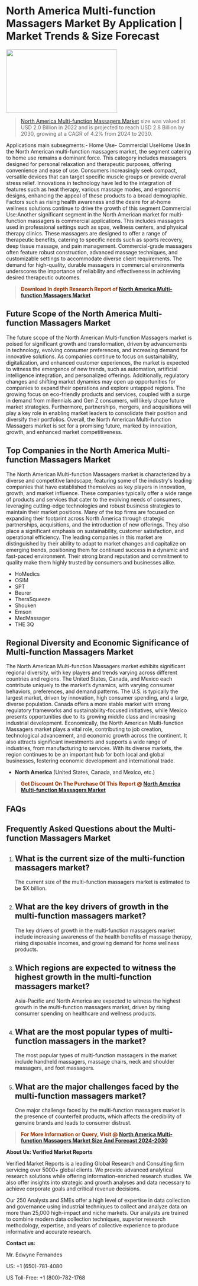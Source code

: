 <p><h1>North America Multi-function Massagers Market By Application | Market Trends & Size Forecast</h1><p><img class="aligncenter size-medium wp-image-105565" src="https://ffe5etoiles.com/wp-content/uploads/2025/01/MST7-300x171.png" alt="" width="300" height="171" /></p><blockquote><p><a href="https://www.verifiedmarketreports.com/download-sample/?rid=530087&utm_source=Github-NA&utm_medium=352" target="_blank">North America Multi-function Massagers Market</a> size was valued at USD 2.0 Billion in 2022 and is projected to reach USD 2.8 Billion by 2030, growing at a CAGR of 4.2% from 2024 to 2030.</p></blockquote>Applications main subsegments:- Home Use- Commercial UseHome Use:In the North American multi-function massagers market, the segment catering to home use remains a dominant force. This category includes massagers designed for personal relaxation and therapeutic purposes, offering convenience and ease of use. Consumers increasingly seek compact, versatile devices that can target specific muscle groups or provide overall stress relief. Innovations in technology have led to the integration of features such as heat therapy, various massage modes, and ergonomic designs, enhancing the appeal of these products to a broad demographic. Factors such as rising health awareness and the desire for at-home wellness solutions continue to drive the growth of this segment.Commercial Use:Another significant segment in the North American market for multi-function massagers is commercial applications. This includes massagers used in professional settings such as spas, wellness centers, and physical therapy clinics. These massagers are designed to offer a range of therapeutic benefits, catering to specific needs such as sports recovery, deep tissue massage, and pain management. Commercial-grade massagers often feature robust construction, advanced massage techniques, and customizable settings to accommodate diverse client requirements. The demand for high-quality, durable massagers in commercial environments underscores the importance of reliability and effectiveness in achieving desired therapeutic outcomes.</p><blockquote><p><span style="color: #993300;"><strong>Download In depth Research Report of <a href="https://www.verifiedmarketreports.com/download-sample/?rid=530087&utm_source=Github-NA&utm_medium=352">North America Multi-function Massagers Market</a></strong></span></p></blockquote><h2>Future Scope of the North America Multi-function Massagers Market</h2><p>The future scope of the North American Multi-function Massagers market is poised for significant growth and transformation, driven by advancements in technology, evolving consumer preferences, and increasing demand for innovative solutions. As companies continue to focus on sustainability, digitalization, and enhanced customer experiences, the market is expected to witness the emergence of new trends, such as automation, artificial intelligence integration, and personalized offerings. Additionally, regulatory changes and shifting market dynamics may open up opportunities for companies to expand their operations and explore untapped regions. The growing focus on eco-friendly products and services, coupled with a surge in demand from millennials and Gen Z consumers, will likely shape future market strategies. Furthermore, partnerships, mergers, and acquisitions will play a key role in enabling market leaders to consolidate their position and diversify their portfolios. Overall, the North American Multi-function Massagers market is set for a promising future, marked by innovation, growth, and enhanced market competitiveness.</p><h2>Top Companies in the North America Multi-function Massagers Market</h2><p>The North American Multi-function Massagers market is characterized by a diverse and competitive landscape, featuring some of the industry's leading companies that have established themselves as key players in innovation, growth, and market influence. These companies typically offer a wide range of products and services that cater to the evolving needs of consumers, leveraging cutting-edge technologies and robust business strategies to maintain their market positions. Many of the top firms are focused on expanding their footprint across North America through strategic partnerships, acquisitions, and the introduction of new offerings. They also place a significant emphasis on sustainability, customer satisfaction, and operational efficiency. The leading companies in this market are distinguished by their ability to adapt to market changes and capitalize on emerging trends, positioning them for continued success in a dynamic and fast-paced environment. Their strong brand reputation and commitment to quality make them highly trusted by consumers and businesses alike.</p><p><ul><li>HoMedics </li><li> OSIM </li><li> SPT </li><li> Beurer </li><li> TheraSqueeze </li><li> Shouken </li><li> Emson </li><li> MedMassager </li><li> THE 3Q</li></ul></p><h2>Regional Diversity and Economic Significance of Multi-function Massagers Market</h2><p>The North American Multi-function Massagers market exhibits significant regional diversity, with key players and trends varying across different countries and regions. The United States, Canada, and Mexico each contribute uniquely to the market’s dynamics, with varying consumer behaviors, preferences, and demand patterns. The U.S. is typically the largest market, driven by innovation, high consumer spending, and a large, diverse population. Canada offers a more stable market with strong regulatory frameworks and sustainability-focused initiatives, while Mexico presents opportunities due to its growing middle class and increasing industrial development. Economically, the North American Multi-function Massagers market plays a vital role, contributing to job creation, technological advancement, and economic growth across the continent. It also attracts significant investments and supports a wide range of industries, from manufacturing to services. With its diverse markets, the region continues to be an important hub for both local and global businesses, fostering economic development and international trade.</p><ul> <li><strong>North America</strong> (United States, Canada, and Mexico, etc.)</li></ul><blockquote><p><span style="color: #993300;"><strong>Get Discount On The Purchase Of This Report @ <a href="https://www.verifiedmarketreports.com/ask-for-discount/?rid=530087&utm_source=Github-NA&utm_medium=352">North America Multi-function Massagers Market</a></strong></span></p></blockquote><h2>FAQs</h2><p> <h2>Frequently Asked Questions about the Multi-function Massagers Market</h1> <ol> <li> <h2>What is the current size of the multi-function massagers market?</div><div></h2> <p>The current size of the multi-function massagers market is estimated to be $X billion.</p> </li> <li> <h2>What are the key drivers of growth in the multi-function massagers market?</div><div></h2> <p>The key drivers of growth in the multi-function massagers market include increasing awareness of the health benefits of massage therapy, rising disposable incomes, and growing demand for home wellness products.</p> </li> <li> <h2>Which regions are expected to witness the highest growth in the multi-function massagers market?</div><div></h2> <p>Asia-Pacific and North America are expected to witness the highest growth in the multi-function massagers market, driven by rising consumer spending on healthcare and wellness products.</p> </li> <li> <h2>What are the most popular types of multi-function massagers in the market?</div><div></h2> <p>The most popular types of multi-function massagers in the market include handheld massagers, massage chairs, neck and shoulder massagers, and foot massagers.</p> </li> <li> <h2>What are the major challenges faced by the multi-function massagers market?</div><div></h2> <p>One major challenge faced by the multi-function massagers market is the presence of counterfeit products, which affects the credibility of genuine brands and leads to consumer distrust.</p> </li> </ol></body></html></p><blockquote><p><span style="color: #993300;"><strong>For More Information or Query, Visit @ <a href="https://www.verifiedmarketreports.com/product/multi-function-massagers-market-size-and-forecast/">North America Multi-function Massagers Market Size And Forecast 2024-2030</a></strong></span></p></blockquote><p><strong>About Us: Verified Market Reports</strong></p><p>Verified Market Reports is a leading Global Research and Consulting firm servicing over 5000+ global clients. We provide advanced analytical research solutions while offering information-enriched research studies. We also offer insights into strategic and growth analyses and data necessary to achieve corporate goals and critical revenue decisions.</p><p>Our 250 Analysts and SMEs offer a high level of expertise in data collection and governance using industrial techniques to collect and analyze data on more than 25,000 high-impact and niche markets. Our analysts are trained to combine modern data collection techniques, superior research methodology, expertise, and years of collective experience to produce informative and accurate research.</p><p><strong>Contact us:</strong></p><p>Mr. Edwyne Fernandes</p><p>US: +1 (650)-781-4080</p><p>US Toll-Free: +1 (800)-782-1768</p>
